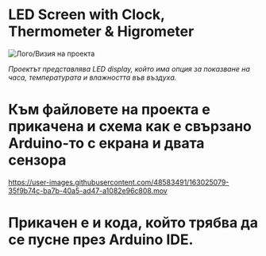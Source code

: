 # LED Screen with Clock, Thermometer & Higrometer 

![Лого/Визия на проекта](https://i.imgur.com/hUldZ3l.png)

*Проектът представлява LED display, който има опция за показване на часа, температурата и влажността във въздуха.*

# Към файловете на проекта е прикачена и схема как е свързано Arduino-то с екрана и двата сензора


https://user-images.githubusercontent.com/48583491/163025079-35f9b74c-ba7b-40a5-ad47-a1082e96c808.mov


# Прикачен е и кода, който трябва да се пусне през Arduino IDE.
